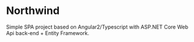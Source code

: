 # Northwind
Simple SPA project based on Angular2/Typescript with ASP.NET Core Web Api back-end + Entity Framework.
